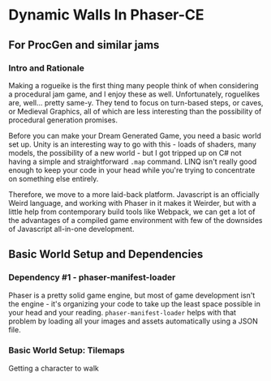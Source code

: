 # Dynamic Walls In Phaser-CE
## For ProcGen and similar jams

### Intro and Rationale
Making a rogueike is the first thing many people think of when considering a procedural jam game, and I enjoy these as well. Unfortunately, roguelikes are, well... pretty same-y. They tend to focus on turn-based steps, or caves, or Medieval Graphics, all of which are less interesting than the possibility of procedural generation promises.

Before you can make your Dream Generated Game, you need a basic world set up. Unity is an interesting way to go with this - loads of shaders, many models, the possibility of a new world - but I got tripped up on C# not having a simple and straightforward `.map` command. LINQ isn't really good enough to keep your code in your head while you're trying to concentrate on something else entirely.

Therefore, we move to a more laid-back platform. Javascript is an officially Weird language, and working with Phaser in it makes it Weirder, but with a little help from contemporary build tools like Webpack, we can get a lot of the advantages of a compiled game environment with few of the downsides of Javascript all-in-one development.

## Basic World Setup and Dependencies

### Dependency #1 - phaser-manifest-loader
Phaser is a pretty solid game engine, but most of game development isn't the engine - it's organizing your code to take up the least space possible in your head and your reading. `phaser-manifest-loader` helps with that problem by loading all your images and assets automatically using a JSON file.

### Basic World Setup: Tilemaps

Getting a character to walk  

